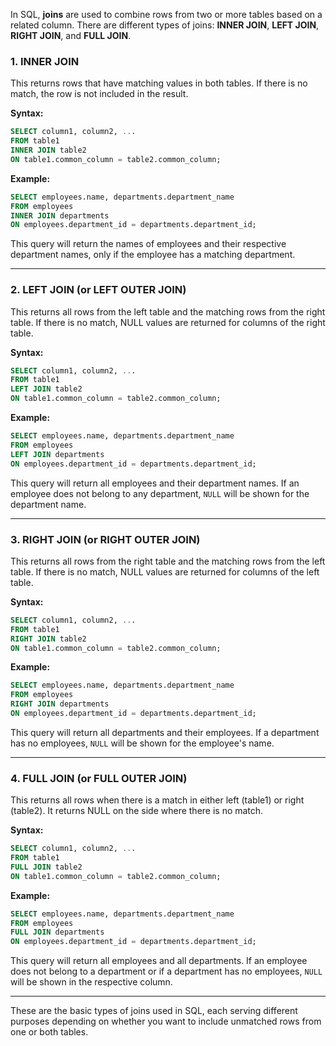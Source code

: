 In SQL, **joins** are used to combine rows from two or more tables based on a related column. There are different types of joins: **INNER JOIN**, **LEFT JOIN**, **RIGHT JOIN**, and **FULL JOIN**.

### 1. **INNER JOIN**
This returns rows that have matching values in both tables. If there is no match, the row is not included in the result.

**Syntax:**
```sql
SELECT column1, column2, ...
FROM table1
INNER JOIN table2
ON table1.common_column = table2.common_column;
```

**Example:**
```sql
SELECT employees.name, departments.department_name
FROM employees
INNER JOIN departments
ON employees.department_id = departments.department_id;
```
This query will return the names of employees and their respective department names, only if the employee has a matching department.

---

### 2. **LEFT JOIN (or LEFT OUTER JOIN)**
This returns all rows from the left table and the matching rows from the right table. If there is no match, NULL values are returned for columns of the right table.

**Syntax:**
```sql
SELECT column1, column2, ...
FROM table1
LEFT JOIN table2
ON table1.common_column = table2.common_column;
```

**Example:**
```sql
SELECT employees.name, departments.department_name
FROM employees
LEFT JOIN departments
ON employees.department_id = departments.department_id;
```
This query will return all employees and their department names. If an employee does not belong to any department, `NULL` will be shown for the department name.

---

### 3. **RIGHT JOIN (or RIGHT OUTER JOIN)**
This returns all rows from the right table and the matching rows from the left table. If there is no match, NULL values are returned for columns of the left table.

**Syntax:**
```sql
SELECT column1, column2, ...
FROM table1
RIGHT JOIN table2
ON table1.common_column = table2.common_column;
```

**Example:**
```sql
SELECT employees.name, departments.department_name
FROM employees
RIGHT JOIN departments
ON employees.department_id = departments.department_id;
```
This query will return all departments and their employees. If a department has no employees, `NULL` will be shown for the employee's name.

---

### 4. **FULL JOIN (or FULL OUTER JOIN)**
This returns all rows when there is a match in either left (table1) or right (table2). It returns NULL on the side where there is no match.

**Syntax:**
```sql
SELECT column1, column2, ...
FROM table1
FULL JOIN table2
ON table1.common_column = table2.common_column;
```

**Example:**
```sql
SELECT employees.name, departments.department_name
FROM employees
FULL JOIN departments
ON employees.department_id = departments.department_id;
```
This query will return all employees and all departments. If an employee does not belong to a department or if a department has no employees, `NULL` will be shown in the respective column.

---

These are the basic types of joins used in SQL, each serving different purposes depending on whether you want to include unmatched rows from one or both tables.
